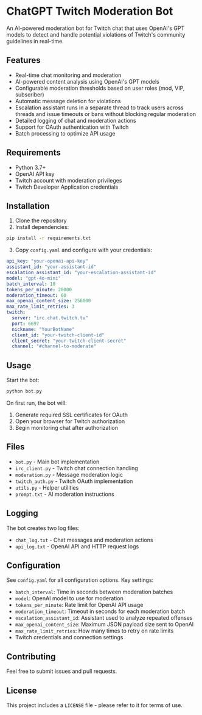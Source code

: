 # ChatGPT Twitch Moderation Bot

An AI-powered moderation bot for Twitch chat that uses OpenAI's GPT models to detect and handle potential violations of Twitch's community guidelines in real-time.

## Features

- Real-time chat monitoring and moderation
- AI-powered content analysis using OpenAI's GPT models
- Configurable moderation thresholds based on user roles (mod, VIP, subscriber)
- Automatic message deletion for violations
- Escalation assistant runs in a separate thread to track users across threads and issue timeouts or bans without blocking regular moderation
- Detailed logging of chat and moderation actions
- Support for OAuth authentication with Twitch
- Batch processing to optimize API usage

## Requirements

- Python 3.7+
- OpenAI API key
- Twitch account with moderation privileges
- Twitch Developer Application credentials

## Installation

1. Clone the repository
2. Install dependencies:
```sh
pip install -r requirements.txt
```

3. Copy `config.yaml` and configure with your credentials:
```yaml
api_key: "your-openai-api-key"
assistant_id: "your-assistant-id"
escalation_assistant_id: "your-escalation-assistant-id"
model: "gpt-4o-mini"
batch_interval: 10
tokens_per_minute: 20000
moderation_timeout: 60
max_openai_content_size: 256000
max_rate_limit_retries: 3
twitch:
  server: "irc.chat.twitch.tv"
  port: 6697
  nickname: "YourBotName"
  client_id: "your-twitch-client-id"
  client_secret: "your-twitch-client-secret"
  channel: "#channel-to-moderate"
```

## Usage

Start the bot:
```sh
python bot.py
```

On first run, the bot will:
1. Generate required SSL certificates for OAuth
2. Open your browser for Twitch authorization
3. Begin monitoring chat after authorization

## Files

- `bot.py` - Main bot implementation
- `irc_client.py` - Twitch chat connection handling
- `moderation.py` - Message moderation logic
- `twitch_auth.py` - Twitch OAuth implementation
- `utils.py` - Helper utilities
- `prompt.txt` - AI moderation instructions

## Logging

The bot creates two log files:
- `chat_log.txt` - Chat messages and moderation actions
- `api_log.txt` - OpenAI API and HTTP request logs

## Configuration

See `config.yaml` for all configuration options. Key settings:

- `batch_interval`: Time in seconds between moderation batches
- `model`: OpenAI model to use for moderation
- `tokens_per_minute`: Rate limit for OpenAI API usage
- `moderation_timeout`: Timeout in seconds for each moderation batch
- `escalation_assistant_id`: Assistant used to analyze repeated offenses
- `max_openai_content_size`: Maximum JSON payload size sent to OpenAI
- `max_rate_limit_retries`: How many times to retry on rate limits
- Twitch credentials and connection settings

## Contributing

Feel free to submit issues and pull requests.

## License

This project includes a `LICENSE` file - please refer to it for terms of use.
